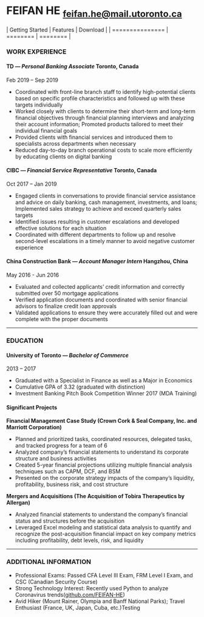 
# FEIFAN HE <script>document.write('&nbsp;&nbsp;&nbsp;&nbsp;&nbsp;&nbsp;&nbsp;&nbsp;&nbsp;&nbsp;&nbsp;&nbsp;&nbsp;&nbsp;&nbsp;&nbsp;&nbsp;')</script><sub>feifan.he@mail.utoronto.ca</sub>


| Getting Started | Features | Download |
| =============== | ======== | ======== |
### WORK EXPERIENCE

#### TD _— Personal Banking Associate_ Toronto, Canada 
Feb 2019 – Sep 2019
- Coordinated with front-line branch staff to identify high-potential clients based on specific profile characteristics and followed up with these targets individually
- Worked closely with clients to determine their short-term and long-term financial objectives through financial planning interviews and analyzing their account information; Promoted products tailored to meet their individual financial goals
- Provided clients with financial services and introduced them to specialists across departments when necessary
- Reduced day-to-day branch operational costs to scale more efficiently by educating clients on digital banking

#### CIBC _— Financial Service Representative_  Toronto, Canada
Oct 2017 – Jan 2019
- Engaged clients in conversations to provide financial service assistance and advice on daily banking, cash management, investments, and loans; Implemented sales strategy to achieve and exceed quarterly sales targets
- Identified issues resulting in customer escalations and developed effective solutions for each situation
- Coordinated with different departments to follow up and resolve second-level escalations in a timely manner to avoid negative customer experience

#### China Construction Bank _— Account Manager Intern_ Hangzhou, China
May 2016 - Jun 2016
- Evaluated and collected applicants’ credit information and correctly submitted over 50 mortgage applications
- Verified application documents and coordinated with senior financial advisors to finalize credit loan approvals
- Validated applications to ensure they were accurately filled out and were complete with the proper documents

---
### EDUCATION
#### University of Toronto _— Bachelor of Commerce_
2013 – 2017
- Graduated with a Specialist in Finance as well as a Major in Economics
- Cumulative GPA of 3.32 (graduated with distinction)
- Investment Banking Pitch Book Competition Winner 2017 (MDA Training)

#### Significant Projects
**Financial Management Case Study (Crown Cork & Seal Company, Inc. and Marriott Corporation)**
- Planned and prioritized tasks, coordinated resources, delegated tasks, and tracked progress for a team of 6
- Analyzed company’s financial statements to understand its corporate structure and business activities
- Created 5-year financial projections utilizing multiple financial analysis techniques such as CAPM, DCF, and BSM
- Presented on the corporate strategy impacts of the company’s liquidity, profitability, business risk, and cost structure

**Mergers and Acquisitions (The Acquisition of Tobira Therapeutics by Allergan)**
- Analyzed financial statements to understand the company’s financial status and structures before the acquisition
- Leveraged Excel modeling and statistical data analysis to quantify and recognize the post-acquisition financial impact on key company metrics including profitability, debt levels, risk, and liquidity

---
### ADDITIONAL INFORMATION
- Professional Exams: Passed CFA Level III Exam, FRM Level I Exam, and CSC (Canadian Security Course)
- Strong Technology Interest: Recently used Python to analyze Coronavirus trends([github.com/FEIFAN-HE](https://github.com/FEIFAN-HE))
- Avid Hiker (Mount Rainer, Olympia and Banff National Parks); Travel Enthusiast (France, UK, Japan, Cuba, etc.)Testing
<!--stackedit_data:
eyJoaXN0b3J5IjpbMTM4OTU4ODQ2MSwzMzAzNjQ5NDIsNzc1OT
Q1ODU4LC04MDMzOTkyOTcsNDk3NDU2MTU2LDIwMzMyMDIwODUs
OTEzMDcxMjEzLDE2MDY0MjU3MDYsODA5NjE2MTU0LDMxNDcxOT
QwMyw5OTkwOTU5NTksLTIwOTA4NTU2NTksNjU0NzA5MTIxLDY1
NDcwOTEyMSw5NzY1MDk4MzMsLTE5MDQ1MzcyMDYsLTE2MTE4Mj
E2NTEsMTU2NjY3ODM5NiwtMTI2NDQ1MjYzMl19
-->